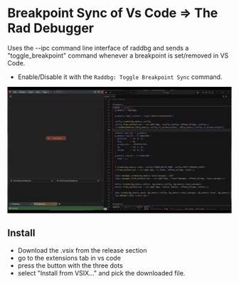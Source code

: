 # Breakpoint Sync of Vs Code => The Rad Debugger
Uses the --ipc command line interface of raddbg and sends a "toggle_breakpoint" command whenever a breakpoint is set/removed in VS Code.

- Enable/Disable it with the `Raddbg: Toggle Breakpoint Sync` command.

![showcase](gif.gif)

## Install
- Download the .vsix from the release section
- go to the extensions tab in vs code
- press the button with the three dots
- select "Install from VSIX..." and pick the downloaded file.
